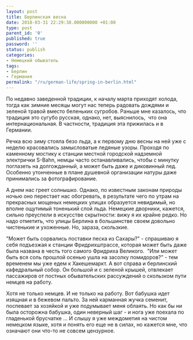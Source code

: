 ```yaml
---
layout: post
title: Берлинская весна
date: 2018-03-31 22:29:38.000000000 +01:00
type: post
parent_id: '0'
published: true
password: ''
status: publish
categories:
- Немецкий обыватель
tags:
- Берлин
- Германия
permalink: "/ru/german-life/spring-in-berlin.html"
---
```

По недавно заведенной традиции, к началу марта приходят холода, тогда как зимние месяцы могут нас теперь радовать дождями и зеленой травой вместо беленьких сугробов. Раньше мне казалось, что традиция это сугубо русская, однако, нет, выяснилось,&nbsp; что она интернациональная. В частности, традиция эта прижилась и в Германии.

Речка всю зиму стояла безо льда, а к первому дню весны на ней уже с неделю красовались замысловатые ледяные узоры. Проходя по каменному мостику к станции местной городской надземной электрички S-Bahn, немцы часто останавливались, чтобы с минутку поглазеть на долгожданный, а может быть даже и диковинный лед. Особенно утонченные в плане душевной организации натуры даже принимались за фотографирование.

А днем нас греет солнышко. Однако, по известным законам природы ночью оно перестает нас обогревать, в результате чего по утрам на прекрасных мощеных немецких улицах образуется невидимый, но вполне ощутимый тоненький слой льда. Немецкие дворники, кажется, сильно преуспели в искусстве скрытности: вижу я их крайне редко. Но надо отметить, что улицы Берлина в большинстве своем довольно чистенькие и ухоженные. Но, зараза, скользкие.

"Может быть сорвались поставки песка из Сахары?" - спрашиваю я себя подъезжая к станции Фридрихштрассе, которая может быть даже была названа в честь того самого Фридриха Великого.&nbsp; "Или может быть вся соль прошлой осенью ушла на засолку помидоров?" - тем временем мы уже едем к Хакешемаркт. А вот справа и берлинский кафедральный собор. Он большой и с зеленой крышей, отвлекает пассажиров от постных обывательских рассуждений о скользком пути немцев на работу.

Хотя не только немцев. И не только на работу. Вот бабушка идет изящная и в бежевом пальто. За ней карманная жучка семенит, поспевает за хозяйкой и уже подумывает меня облаять. Но как бы ни была осторожна бабушка, один неверный шаг - и нога уже поехала по гладенькой брусчатке ... И слышу я уже междометия на чистом немецком языке, хотя и понять его еще не в силах, но кажется мне, что означают они что-то не совсем цензурное.

&nbsp;

